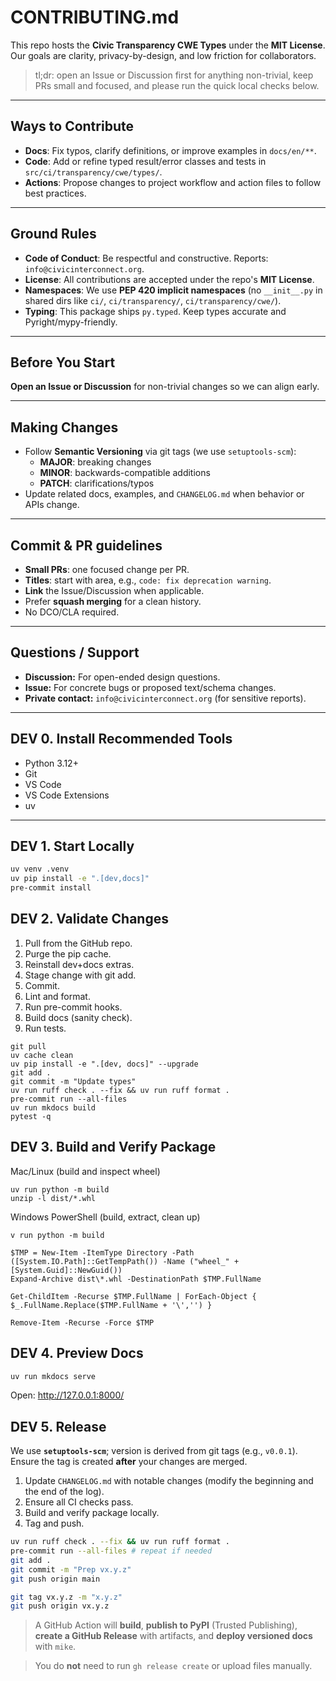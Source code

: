 # CONTRIBUTING.md

This repo hosts the **Civic Transparency CWE Types** under the **MIT License**.
Our goals are clarity, privacy-by-design, and low friction for collaborators.

> tl;dr: open an Issue or Discussion first for anything non-trivial, keep PRs small and focused, and please run the quick local checks below.

---

## Ways to Contribute

- **Docs**: Fix typos, clarify definitions, or improve examples in `docs/en/**`.
- **Code**: Add or refine typed result/error classes and tests in `src/ci/transparency/cwe/types/`.
- **Actions**: Propose changes to project workflow and action files to follow best practices.

---

## Ground Rules

- **Code of Conduct**: Be respectful and constructive. Reports: `info@civicinterconnect.org`.
- **License**: All contributions are accepted under the repo's **MIT License**.
- **Namespaces**: We use **PEP 420 implicit namespaces** (no `__init__.py` in shared dirs like `ci/`, `ci/transparency/`, `ci/transparency/cwe/`).
- **Typing**: This package ships `py.typed`. Keep types accurate and Pyright/mypy-friendly.


---

## Before You Start

**Open an Issue or Discussion** for non-trivial changes so we can align early.

---

## Making Changes

- Follow **Semantic Versioning** via git tags (we use `setuptools-scm`):
  - **MAJOR**: breaking changes
  - **MINOR**: backwards-compatible additions
  - **PATCH**: clarifications/typos
- Update related docs, examples, and `CHANGELOG.md` when behavior or APIs change.


---

## Commit & PR guidelines

- **Small PRs**: one focused change per PR.
- **Titles**: start with area, e.g., `code: fix deprecation warning`.
- **Link** the Issue/Discussion when applicable.
- Prefer **squash merging** for a clean history.
- No DCO/CLA required.

---

## Questions / Support

- **Discussion:** For open-ended design questions.
- **Issue:** For concrete bugs or proposed text/schema changes.
- **Private contact:** `info@civicinterconnect.org` (for sensitive reports).

---

## DEV 0. Install Recommended Tools

- Python 3.12+
- Git
- VS Code
- VS Code Extensions
- uv

---

## DEV 1. Start Locally



```bash
uv venv .venv
uv pip install -e ".[dev,docs]"
pre-commit install
```

## DEV 2. Validate Changes

1. Pull from the GitHub repo.
2. Purge the pip cache.
3. Reinstall dev+docs extras.
4. Stage change with git add.
5. Commit.
6. Lint and format.
7. Run pre-commit hooks.
8. Build docs (sanity check).
9. Run tests.

```shell
git pull
uv cache clean
uv pip install -e ".[dev, docs]" --upgrade
git add .
git commit -m "Update types"
uv run ruff check . --fix && uv run ruff format .
pre-commit run --all-files
uv run mkdocs build
pytest -q
```

## DEV 3. Build and Verify Package

Mac/Linux (build and inspect wheel)

```
uv run python -m build
unzip -l dist/*.whl
```

Windows PowerShell (build, extract, clean up)

```pwsh
v run python -m build

$TMP = New-Item -ItemType Directory -Path ([System.IO.Path]::GetTempPath()) -Name ("wheel_" + [System.Guid]::NewGuid())
Expand-Archive dist\*.whl -DestinationPath $TMP.FullName

Get-ChildItem -Recurse $TMP.FullName | ForEach-Object { $_.FullName.Replace($TMP.FullName + '\','') }

Remove-Item -Recurse -Force $TMP
```

## DEV 4. Preview Docs

```bash
uv run mkdocs serve
```

Open: <http://127.0.0.1:8000/>

## DEV 5. Release

We use **`setuptools-scm`**; version is derived from git tags (e.g., `v0.0.1`).
Ensure the tag is created **after** your changes are merged.

1. Update `CHANGELOG.md` with notable changes (modify the beginning and the end of the log).
2. Ensure all CI checks pass.
3. Build and verify package locally.
4. Tag and push.

```bash
uv run ruff check . --fix && uv run ruff format .
pre-commit run --all-files # repeat if needed
git add .
git commit -m "Prep vx.y.z"
git push origin main

git tag vx.y.z -m "x.y.z"
git push origin vx.y.z
```

> A GitHub Action will **build**, **publish to PyPI** (Trusted Publishing), **create a GitHub Release** with artifacts, and **deploy versioned docs** with `mike`.

> You do **not** need to run `gh release create` or upload files manually.
